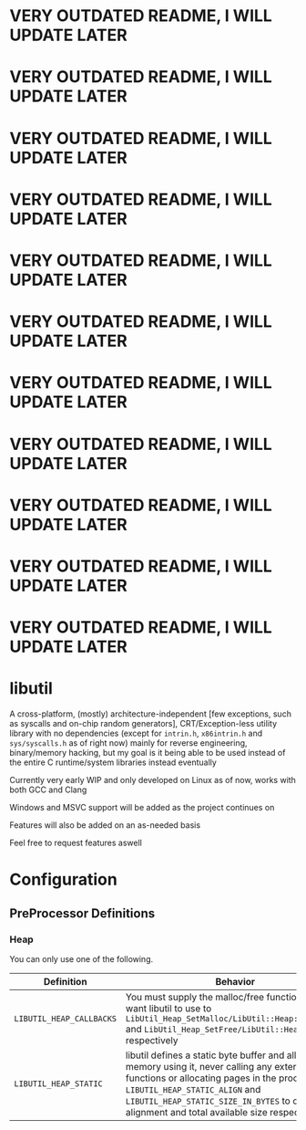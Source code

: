 # VERY OUTDATED README, I WILL UPDATE LATER
# VERY OUTDATED README, I WILL UPDATE LATER
# VERY OUTDATED README, I WILL UPDATE LATER
# VERY OUTDATED README, I WILL UPDATE LATER
# VERY OUTDATED README, I WILL UPDATE LATER
# VERY OUTDATED README, I WILL UPDATE LATER
# VERY OUTDATED README, I WILL UPDATE LATER
# VERY OUTDATED README, I WILL UPDATE LATER
# VERY OUTDATED README, I WILL UPDATE LATER
# VERY OUTDATED README, I WILL UPDATE LATER
# VERY OUTDATED README, I WILL UPDATE LATER

# libutil

A cross-platform, (mostly) architecture-independent [few exceptions, such as syscalls and on-chip random generators], CRT/Exception-less utility library with no dependencies (except for `intrin.h`, `x86intrin.h` and `sys/syscalls.h` as of right now) mainly for reverse engineering, binary/memory hacking, but my goal is it being able to be used instead of the entire C runtime/system libraries instead eventually

Currently very early WIP and only developed on Linux as of now, works with both GCC and Clang

Windows and MSVC support will be added as the project continues on

Features will also be added on an as-needed basis

Feel free to request features aswell

# Configuration

## PreProcessor Definitions

### Heap
You can only use one of the following.

| Definition  | Behavior |
| - | - |
| `LIBUTIL_HEAP_CALLBACKS` | You must supply the malloc/free functions you want libutil to use to `LibUtil_Heap_SetMalloc/LibUtil::Heap::SetMalloc` and `LibUtil_Heap_SetFree/LibUtil::Heap::SetFree` respectively |
| `LIBUTIL_HEAP_STATIC` | libutil defines a static byte buffer and allocates memory using it, never calling any external functions or allocating pages in the process. Use `LIBUTIL_HEAP_STATIC_ALIGN` and `LIBUTIL_HEAP_STATIC_SIZE_IN_BYTES` to control alignment and total available size respectively. |
